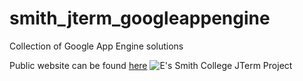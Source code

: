 # smith_jterm_googleappengine
Collection of Google App Engine solutions

Public website can be  found [here](http://smithwebhacker.github.io/smith_jterm_googleappengine/ "E's Smith College JTerm Project")
![E's Smith College JTerm Project](https://upload.wikimedia.org/wikipedia/commons/4/44/External.png)
